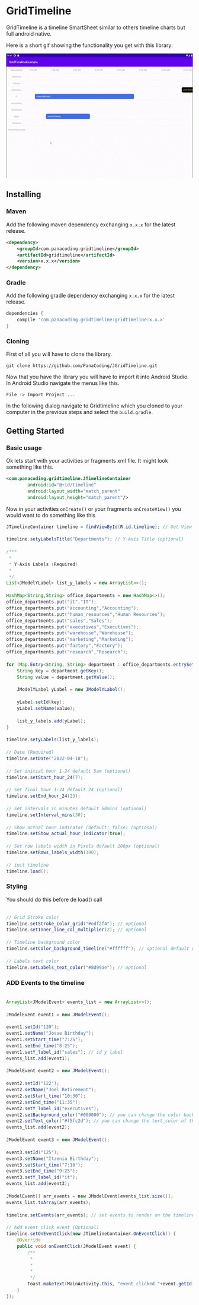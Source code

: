 GridTimeline
===============
GridTimeline is a timeline SmartSheet similar to others timeline charts but full android native.


Here is a short gif showing the functionality you get with this library:

![alt text](https://github.com/PanaCoding/JGridTimeline/blob/main/demo.gif "Demo gif")


Installing
---------------
### Maven
Add the following maven dependency exchanging `x.x.x` for the latest release.
```XML
<dependency>
    <groupId>com.panacoding.gridtimeline</groupId>
    <artifactId>gridtimeline</artifactId>
    <version>x.x.x</version>
</dependency>
```

### Gradle
Add the following gradle dependency exchanging `x.x.x` for the latest release.
```groovy
dependencies {
    compile 'com.panacoding.gridtimeline:gridtimeline:x.x.x'
}
```

### Cloning
First of all you will have to clone the library.
```shell
git clone https://github.com/PanaCoding/JGridTimeline.git
```

Now that you have the library you will have to import it into Android Studio.
In Android Studio navigate the menus like this.
```
File -> Import Project ...
```
In the following dialog navigate to Gridtimeline which you cloned to your computer in the previous steps and select the `build.gradle`.

Getting Started
---------------
### Basic usage

Ok lets start with your activities or fragments xml file. It might look something like this.
```xml
<com.panacoding.gridtimeline.JTimelineContainer
        android:id="@+id/timeline"
        android:layout_width="match_parent"
        android:layout_height="match_parent"/>
```

Now in your activities `onCreate()` or your fragments `onCreateView()` you would want to do something like this
```java
JTimelineContainer timeline = findViewById(R.id.timeline); // Get View timeline

timeline.setyLabelsTitle("Departments"); // Y-Axis Title (optional)

/***
 *
 * Y-Axis Labels (Required)
 *
 */
List<JModelYLabel> list_y_labels = new ArrayList<>();

HashMap<String,String> office_departments = new HashMap<>();
office_departments.put("it","IT");
office_departments.put("accounting","Accounting");
office_departments.put("human_resources","Human Resources");
office_departments.put("sales","Sales");
office_departments.put("executives","Executives");
office_departments.put("warehouse","Warehouse");
office_departments.put("marketing","Marketing");
office_departments.put("factory","Factory");
office_departments.put("research","Research");

for (Map.Entry<String, String> department : office_departments.entrySet()) {
    String key = department.getKey();
    String value = department.getValue();
    
    JModelYLabel yLabel = new JModelYLabel();
    
    yLabel.setId(key);
    yLabel.setName(value);
    
    list_y_labels.add(yLabel);
}

timeline.setyLabels(list_y_labels);

// Date (Required)
timeline.setDate("2022-04-18");

// Set initial hour 1-24 default 5am (optional)
timeline.setStart_hour_24(7);

// Set final hour 1-24 default 24 (optional)
timeline.setEnd_hour_24(23);

// Set intervals in minutes default 60mins (optional)
timeline.setInterval_mins(30);

// Show actual hour indicator (default: false) (optional)
timeline.setShow_actual_hour_indicator(true);

// Set row labels width in Pixels default 200px (optional)
timeline.setRows_labels_width(300);

// init timeline
timeline.load();
```

### Styling

You should do this before de load() call
```java

// Grid Stroke color
timeline.setStroke_color_grid("#edf2f4"); // optional
timeline.setInner_line_col_multiplier(2); // optional

// Timeline background color
timeline.setColor_background_timeline("#ffffff"); // optional default white

// Labels text color
timeline.setLabels_text_color("#8d99ae"); // optional

```

### ADD Events to the timeline
```java

ArrayList<JModelEvent> events_list = new ArrayList<>();

JModelEvent event1 = new JModelEvent();

event1.setId("120");
event1.setName("Josue Birthday");
event1.setStart_time("7:25");
event1.setEnd_time("8:25");
event1.setY_label_id("sales"); // id y label
events_list.add(event1);

JModelEvent event2 = new JModelEvent();

event2.setId("122");
event2.setName("Joel Retirement");
event2.setStart_time("10:30");
event2.setEnd_time("11:35");
event2.setY_label_id("executives");
event2.setBackground_color("#000000"); // you can change the color background of the event
event2.setText_color("#f5fc2d"); // you can change the text_color of the event
events_list.add(event2);

JModelEvent event3 = new JModelEvent();

event3.setId("125");
event3.setName("Itzenia Birthday");
event3.setStart_time("7:10");
event3.setEnd_time("9:25");
event3.setY_label_id("it");
events_list.add(event3);

JModelEvent[] arr_events = new JModelEvent[events_list.size()];
events_list.toArray(arr_events);

timeline.setEvents(arr_events); // set events to render on the timeline

// Add event click event (Optional)
timeline.setOnEventClick(new JTimelineContainer.OnEventClick() {
    @Override
    public void onEventClick(JModelEvent event) {
        /**
         *
         *
         *
         */
        Toast.makeText(MainActivity.this, "event clicked "+event.getId(), Toast.LENGTH_SHORT).show();
    }
});


```